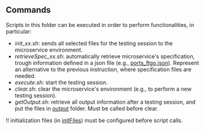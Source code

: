 ## Commands

Scripts in this folder can be executed in order to perform functionalities, in particular:

  - *init_xx.sh*: sends all selected files for the testing session to the microservice environment.
  - *retrieveSpec_xx.sh*: automatically retrieve microservice's specification, trough information defined in a json file (e.g., [ports_ftgo.json](https://github.com/uTest-QUATIC22/submission-QUATIC22/blob/main/uTest/clientCommands/initFiles/ports_ftgo.json)). Represent an alternative to the previous instruction, where specification files are needed.
  - *execute.sh*: start the testing session.
  - *clear.sh*: clear the microservice's environment (e.g., to perform a new testing session).
  - *getOutput.sh*: retrieve all output information after a testing session, and put the files in [output](https://github.com/uTest-QUATIC22/submission-QUATIC22/tree/main/uTest/clientCommands/output) folder. Must be called before clear.

!! initialization files (in [initFiles](https://github.com/uTest-QUATIC22/submission-QUATIC22/tree/main/uTest/clientCommands/initFiles)) must be configured before script calls.
